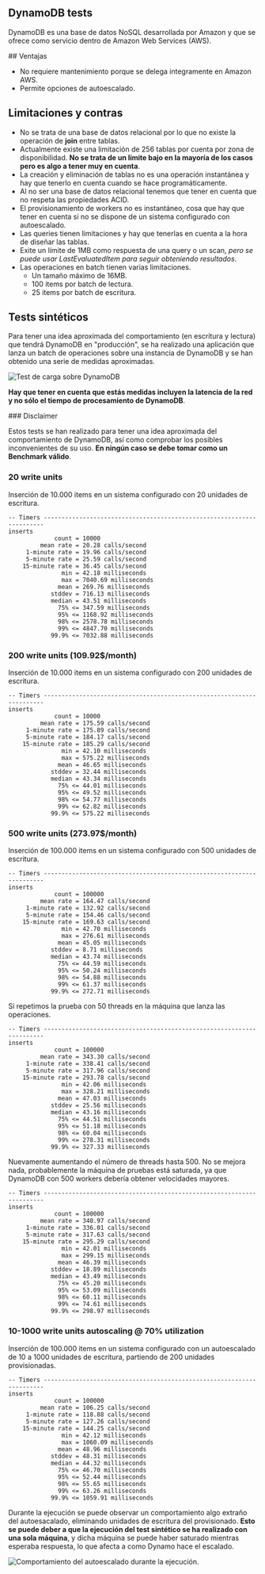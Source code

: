 ## DynamoDB tests

DynamoDB es una base de datos NoSQL desarrollada por Amazon y que se ofrece como servicio dentro de Amazon Web Services (AWS).

## Ventajas

* No requiere mantenimiento porque se delega integramente en Amazon AWS.
* Permite opciones de autoescalado.

## Limitaciones y contras

* No se trata de una base de datos relacional por lo que no existe la operación de __join__ entre tablas.
* Actualmente existe una limitación de 256 tablas por cuenta por zona de disponibilidad. __No se trata de un límite bajo en la mayoría de los casos pero es algo a tener muy en cuenta__.
* La creación y eliminación de tablas no es una operación instantánea y hay que tenerlo en cuenta cuando se hace programáticamente.
* Al no ser una base de datos relacional tenemos que tener en cuenta que no respeta las propiedades ACID.
* El provisionamiento de workers no es instantáneo, cosa que hay que tener en cuenta si no se dispone de un sistema configurado con autoescalado.
* Las queries tienen limitaciones y hay que tenerlas en cuenta a la hora de diseñar las tablas.
* Exite un límite de 1MB como respuesta de una query o un scan, _pero se puede usar LastEvaluatedItem para seguir obteniendo resultados_.
* Las operaciones en batch tienen varias limitaciones.
  * Un tamaño máximo de 16MB.
  * 100 items por batch de lectura.
  * 25 items por batch de escritura.

## Tests sintéticos

Para tener una idea aproximada del comportamiento (en escritura y lectura) que tendrá DynamoDB en "producción", se ha realizado una aplicación que lanza un batch de operaciones sobre una instancia de DynamoDB y se han obtenido una serie de medidas aproximadas.

![Test de carga sobre DynamoDB](doc/images/test-diagram.jpg)

__Hay que tener en cuenta que estás medidas incluyen la latencia de la red y no sólo el tiempo de procesamiento de DynamoDB__.

### Disclaimer

Estos tests se han realizado para tener una idea aproximada del comportamiento de DynamoDB, así como comprobar los posibles inconvenientes de su uso. __En ningún caso se debe tomar como un Benchmark válido__.

### 20 write units

Inserción de 10.000 items en un sistema configurado con 20 unidades de escritura.

```
-- Timers ----------------------------------------------------------------------
inserts
             count = 10000
         mean rate = 20.28 calls/second
     1-minute rate = 19.96 calls/second
     5-minute rate = 25.59 calls/second
    15-minute rate = 36.45 calls/second
               min = 42.18 milliseconds
               max = 7040.69 milliseconds
              mean = 269.76 milliseconds
            stddev = 716.13 milliseconds
            median = 43.51 milliseconds
              75% <= 347.59 milliseconds
              95% <= 1168.92 milliseconds
              98% <= 2578.78 milliseconds
              99% <= 4847.70 milliseconds
            99.9% <= 7032.88 milliseconds
```

### 200 write units (109.92$/month)

Inserción de 10.000 items en un sistema configurado con 200 unidades de escritura.

```
-- Timers ----------------------------------------------------------------------
inserts
             count = 10000
         mean rate = 175.59 calls/second
     1-minute rate = 175.89 calls/second
     5-minute rate = 184.17 calls/second
    15-minute rate = 185.29 calls/second
               min = 42.10 milliseconds
               max = 575.22 milliseconds
              mean = 46.65 milliseconds
            stddev = 32.44 milliseconds
            median = 43.34 milliseconds
              75% <= 44.01 milliseconds
              95% <= 49.52 milliseconds
              98% <= 54.77 milliseconds
              99% <= 62.82 milliseconds
            99.9% <= 575.22 milliseconds
```

### 500 write units (273.97$/month)

Inserción de 100.000 items en un sistema configurado con 500 unidades de escritura.

```
-- Timers ----------------------------------------------------------------------
inserts
             count = 100000
         mean rate = 164.47 calls/second
     1-minute rate = 132.92 calls/second
     5-minute rate = 154.46 calls/second
    15-minute rate = 169.63 calls/second
               min = 42.70 milliseconds
               max = 276.61 milliseconds
              mean = 45.05 milliseconds
            stddev = 8.71 milliseconds
            median = 43.74 milliseconds
              75% <= 44.59 milliseconds
              95% <= 50.24 milliseconds
              98% <= 54.88 milliseconds
              99% <= 61.37 milliseconds
            99.9% <= 272.71 milliseconds
```

Si repetimos la prueba con 50 threads en la máquina que lanza las operaciones.

```
-- Timers ----------------------------------------------------------------------
inserts
             count = 100000
         mean rate = 343.30 calls/second
     1-minute rate = 338.41 calls/second
     5-minute rate = 317.96 calls/second
    15-minute rate = 293.78 calls/second
               min = 42.06 milliseconds
               max = 328.21 milliseconds
              mean = 47.03 milliseconds
            stddev = 25.56 milliseconds
            median = 43.16 milliseconds
              75% <= 44.51 milliseconds
              95% <= 51.18 milliseconds
              98% <= 60.04 milliseconds
              99% <= 278.31 milliseconds
            99.9% <= 327.33 milliseconds
```

Nuevamente aumentando el número de threads hasta 500. No se mejora nada, probablemente la máquina de pruebas está saturada, ya que DynamoDB con 500 workers debería obtener velocidades mayores.

```
-- Timers ----------------------------------------------------------------------
inserts
             count = 100000
         mean rate = 340.97 calls/second
     1-minute rate = 336.01 calls/second
     5-minute rate = 317.63 calls/second
    15-minute rate = 295.29 calls/second
               min = 42.01 milliseconds
               max = 299.15 milliseconds
              mean = 46.39 milliseconds
            stddev = 18.89 milliseconds
            median = 43.49 milliseconds
              75% <= 45.20 milliseconds
              95% <= 53.09 milliseconds
              98% <= 60.11 milliseconds
              99% <= 74.61 milliseconds
            99.9% <= 298.97 milliseconds
```

### 10-1000 write units autoscaling @ 70% utilization

Inserción de 100.000 items en un sistema configurado con un autoescalado de 10 a 1000 unidades de escritura, partiendo de 200 unidades provisionadas.

```
-- Timers ----------------------------------------------------------------------
inserts
             count = 100000
         mean rate = 106.25 calls/second
     1-minute rate = 118.88 calls/second
     5-minute rate = 127.26 calls/second
    15-minute rate = 144.25 calls/second
               min = 42.12 milliseconds
               max = 1060.09 milliseconds
              mean = 48.96 milliseconds
            stddev = 48.31 milliseconds
            median = 44.32 milliseconds
              75% <= 46.70 milliseconds
              95% <= 52.44 milliseconds
              98% <= 55.65 milliseconds
              99% <= 63.26 milliseconds
            99.9% <= 1059.91 milliseconds
```

Durante la ejecución se puede observar un comportamiento algo extraño del autoesacalado, eliminando unidades de escritura del provisionado. __Esto se puede deber a que la ejecución del test sintético se ha realizado con una sola máquina__, y dicha máquina se puede haber saturado mientras esperaba respuesta, lo que afecta a como Dynamo hace el escalado.

![Comportamiento del autoescalado durante la ejecución.](doc/images/10-1000-autoscaling-behaviour.png)
